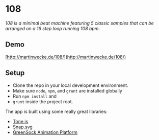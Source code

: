 # 108

*108 is a minimal beat machine featuring 5 classic samples that can be arranged on a 16 step loop running 108 bpm.*

## Demo

[http://martinwecke.de/108/](http://martinwecke.de/108/)

## Setup

+ Clone the repo in your local development environment.
+ Make sure `node`, `npm`, and `grunt` are installed globally
+ Run `npm install` and
+ `grunt` inside the project root.

The app is built using some really great libraries:

- [Tone.js](https://github.com/Tonejs/Tone.js)
- [Snap.svg](https://github.com/adobe-webplatform/Snap.svg)
- [GreenSock Animation Platform](https://github.com/greensock/GreenSock-JS)

